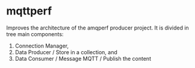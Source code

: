 # mqttperf
Improves the architecture of the amqperf producer project. It is divided in tree main components: 
1. Connection Manager, 
2. Data Producer / Store in a collection, and 
3. Data Consumer / Message MQTT / Publish the content
